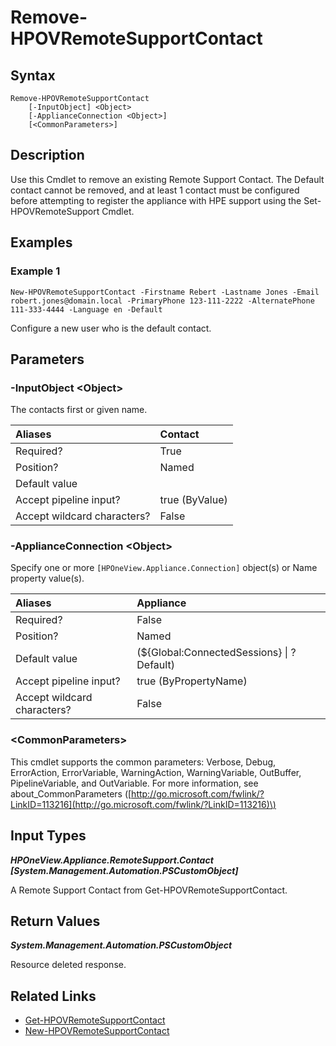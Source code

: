 ﻿---
description: Remove a Remote Support contact.
---

# Remove-HPOVRemoteSupportContact

## Syntax

```text
Remove-HPOVRemoteSupportContact
    [-InputObject] <Object>
    [-ApplianceConnection <Object>]
    [<CommonParameters>]
```

## Description

Use this Cmdlet to remove an existing Remote Support Contact.  The Default contact cannot be removed, and at least 1 contact must be configured before attempting to register the appliance with HPE support using the Set-HPOVRemoteSupport Cmdlet. 

## Examples

###  Example 1 

```text
New-HPOVRemoteSupportContact -Firstname Rebert -Lastname Jones -Email robert.jones@domain.local -PrimaryPhone 123-111-2222 -AlternatePhone 111-333-4444 -Language en -Default

```

Configure a new user who is the default contact.

## Parameters

### -InputObject &lt;Object&gt;

The contacts first or given name.

| Aliases | Contact |
| :--- | :--- |
| Required? | True |
| Position? | Named |
| Default value |  |
| Accept pipeline input? | true (ByValue) |
| Accept wildcard characters? | False |

### -ApplianceConnection &lt;Object&gt;

Specify one or more `[HPOneView.Appliance.Connection]` object(s) or Name property value(s).

| Aliases | Appliance |
| :--- | :--- |
| Required? | False |
| Position? | Named |
| Default value | (${Global:ConnectedSessions} &vert; ? Default) |
| Accept pipeline input? | true (ByPropertyName) |
| Accept wildcard characters? | False |

### &lt;CommonParameters&gt;

This cmdlet supports the common parameters: Verbose, Debug, ErrorAction, ErrorVariable, WarningAction, WarningVariable, OutBuffer, PipelineVariable, and OutVariable. For more information, see about\_CommonParameters \([http://go.microsoft.com/fwlink/?LinkID=113216](http://go.microsoft.com/fwlink/?LinkID=113216)\)

## Input Types

_**HPOneView.Appliance.RemoteSupport.Contact [System.Management.Automation.PSCustomObject]**_

A Remote Support Contact from Get-HPOVRemoteSupportContact.

## Return Values

_**System.Management.Automation.PSCustomObject**_

Resource deleted response.

## Related Links

* [Get-HPOVRemoteSupportContact](get-hpovremotesupportcontact.md)
* [New-HPOVRemoteSupportContact](new-hpovremotesupportcontact.md)
